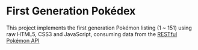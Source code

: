 # First Generation Pokédex

This project implements the first generation Pokémon listing (1 ~ 151) using raw HTML5, CSS3 and JavaScript, consuming data from the [RESTful Pokémon API](https://pokeapi.co/)
